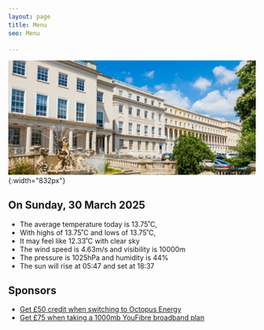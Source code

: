 ```yaml
---
layout: page
title: Menu
seo: Menu

---
```


![Logo](/images/logo.jpg){:width="832px"}

<!-- weather_marker starts -->
## On Sunday, 30 March 2025

- The average temperature today is 13.75˚C,
- With highs of 13.75˚C and lows of 13.75˚C,
- It may feel like 12.33˚C with clear sky
- The wind speed is 4.63m/s and visibility is 10000m
- The pressure is 1025hPa and humidity is 44%
- The sun will rise at 05:47 and set at 18:37

<!-- weather_marker ends -->

## Sponsors

- [Get £50 credit when switching to Octopus Energy](https://bit.ly/3oD1nnS)
- [Get £75 when taking a 1000mb YouFibre broadband plan](https://aklam.io/91zWhU?)



